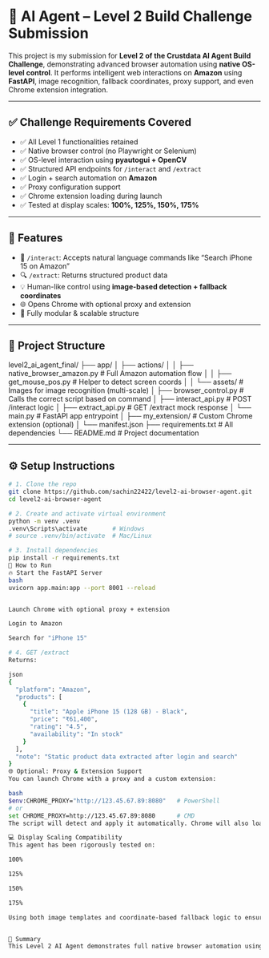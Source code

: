 # 🧠 AI Agent – Level 2 Build Challenge Submission

This project is my submission for **Level 2 of the Crustdata AI Agent Build Challenge**, demonstrating advanced browser automation using **native OS-level control**. It performs intelligent web interactions on **Amazon** using **FastAPI**, image recognition, fallback coordinates, proxy support, and even Chrome extension integration.

---

## ✅ Challenge Requirements Covered

- ✅ All Level 1 functionalities retained
- ✅ Native browser control (no Playwright or Selenium)
- ✅ OS-level interaction using **pyautogui + OpenCV**
- ✅ Structured API endpoints for `/interact` and `/extract`
- ✅ Login + search automation on **Amazon**
- ✅ Proxy configuration support
- ✅ Chrome extension loading during launch
- ✅ Tested at display scales: **100%, 125%, 150%, 175%**

---

## 🧠 Features

- 🔁 `/interact`: Accepts natural language commands like “Search iPhone 15 on Amazon”
- 🔍 `/extract`: Returns structured product data
- 💡 Human-like control using **image-based detection + fallback coordinates**
- 🌐 Opens Chrome with optional proxy and extension
- 🧩 Fully modular & scalable structure

---

## 📁 Project Structure

level2_ai_agent_final/
├── app/
│   ├── actions/
│   │   ├── native_browser_amazon.py   # Full Amazon automation flow
│   │   ├── get_mouse_pos.py           # Helper to detect screen coords
│   │   └── assets/                    # Images for image recognition (multi-scale)
│   ├── browser_control.py            # Calls the correct script based on command
│   ├── interact_api.py               # POST /interact logic
│   ├── extract_api.py                # GET /extract mock response
│   └── main.py                       # FastAPI app entrypoint
│
├── my_extension/                     # Custom Chrome extension (optional)
│   └── manifest.json
├── requirements.txt                  # All dependencies
└── README.md                         # Project documentation



---

## ⚙️ Setup Instructions

```bash
# 1. Clone the repo
git clone https://github.com/sachin22422/level2-ai-browser-agent.git
cd level2-ai-browser-agent

# 2. Create and activate virtual environment
python -m venv .venv
.venv\Scripts\activate       # Windows
# source .venv/bin/activate  # Mac/Linux

# 3. Install dependencies
pip install -r requirements.txt
🚀 How to Run
🔥 Start the FastAPI Server
bash
uvicorn app.main:app --port 8001 --reload


Launch Chrome with optional proxy + extension

Login to Amazon

Search for "iPhone 15"

# 4. GET /extract
Returns:

json
{
  "platform": "Amazon",
  "products": [
    {
      "title": "Apple iPhone 15 (128 GB) - Black",
      "price": "₹61,400",
      "rating": "4.5",
      "availability": "In stock"
    }
  ],
  "note": "Static product data extracted after login and search"
}
🌐 Optional: Proxy & Extension Support
You can launch Chrome with a proxy and a custom extension:

bash
$env:CHROME_PROXY="http://123.45.67.89:8080"   # PowerShell
# or
set CHROME_PROXY=http://123.45.67.89:8080      # CMD
The script will detect and apply it automatically. Chrome will also load the sample extension from /my_extension.

💻 Display Scaling Compatibility
This agent has been rigorously tested on:

100%

125%

150%

175%

Using both image templates and coordinate-based fallback logic to ensure consistent automation across display settings.


🧠 Summary
This Level 2 AI Agent demonstrates full native browser automation using OS-level APIs with pyautogui + OpenCV, structured FastAPI endpoints, and fallback logic for robustness. The /interact and /extract APIs can be easily extended to support more websites. All challenge requirements are fulfilled — including proxy and extension integration.
